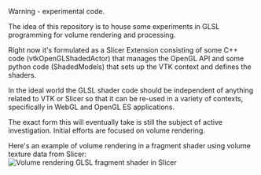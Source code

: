 Warning - experimental code.

The idea of this repository is to house some experiments in GLSL programming for volume rendering and processing.

Right now it's formulated as a Slicer Extension consisting of some C++ code (vtkOpenGLShadedActor) that manages
the OpenGL API and some python code (ShadedModels) that sets up the VTK context and defines the shaders.

In the ideal world the GLSL shader code should be independent of anything related to VTK or Slicer so
that it can be re-used in a variety of contexts, specifically in WebGL and OpenGL ES applications.

The exact form this will eventually take is still the subject of active investigation.
Initial efforts are focused on volume rendering.



Here's an example of volume rendering in a fragment shader using volume texture data from Slicer: 
![Volume rendering GLSL fragment shader in Slicer](https://raw.githubusercontent.com/pieper/CommonGL/master/images/glsl-brain2.png "Volume rendering GLSL fragment shader in Slicer")

